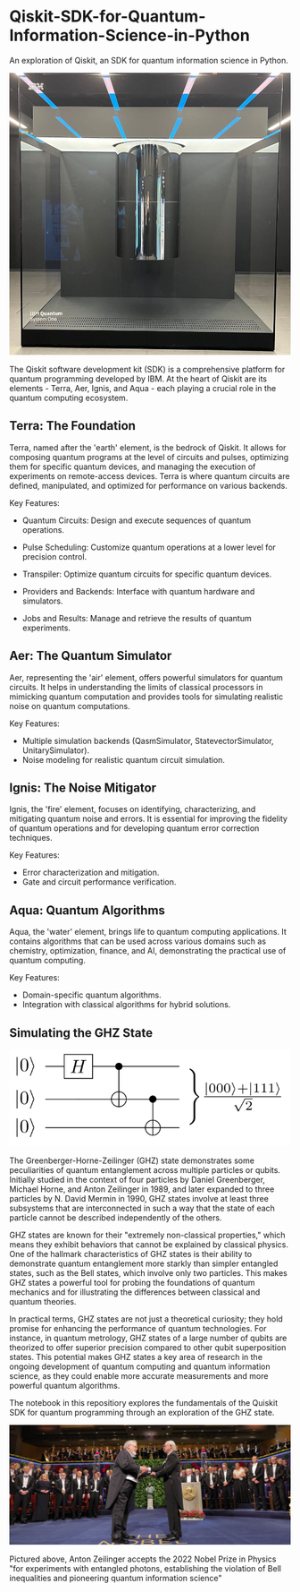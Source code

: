 # Qiskit-SDK-for-Quantum-Information-Science-in-Python
An exploration of Qiskit, an SDK for quantum information science in Python.

![](img/qiskit_quantum_pic3.png)

The Qiskit software development kit (SDK) is a comprehensive platform for quantum programming developed by IBM. 
At the heart of Qiskit are its elements - Terra, Aer, Ignis, and Aqua - each playing a crucial role in the quantum 
computing ecosystem. 

## Terra: The Foundation

Terra, named after the 'earth' element, is the bedrock of Qiskit. It allows for composing quantum programs at the level of circuits and pulses, optimizing them for specific quantum devices, and managing the execution of experiments on remote-access devices. Terra is where quantum circuits are defined, manipulated, and optimized for performance on various backends.

Key Features:

- Quantum Circuits: Design and execute sequences of quantum operations.

- Pulse Scheduling: Customize quantum operations at a lower level for precision control.

- Transpiler: Optimize quantum circuits for specific quantum devices.

- Providers and Backends: Interface with quantum hardware and simulators.

- Jobs and Results: Manage and retrieve the results of quantum experiments.

## Aer: The Quantum Simulator

Aer, representing the 'air' element, offers powerful simulators for quantum circuits. It helps in understanding the limits of classical processors in mimicking quantum computation and provides tools for simulating realistic noise on quantum computations.

Key Features:

- Multiple simulation backends (QasmSimulator, StatevectorSimulator, UnitarySimulator).
- Noise modeling for realistic quantum circuit simulation.

## Ignis: The Noise Mitigator

Ignis, the 'fire' element, focuses on identifying, characterizing, and mitigating quantum noise and errors. It is essential for improving the fidelity of quantum operations and for developing quantum error correction techniques.

Key Features:

- Error characterization and mitigation.
- Gate and circuit performance verification.

## Aqua: Quantum Algorithms

Aqua, the 'water' element, brings life to quantum computing applications. It contains algorithms that can be used across various domains such as chemistry, optimization, finance, and AI, demonstrating the practical use of quantum computing.

Key Features:

- Domain-specific quantum algorithms.
- Integration with classical algorithms for hybrid solutions.

## Simulating the GHZ State

![](img/ghz_pic1.png)

The Greenberger-Horne-Zeilinger (GHZ) state demonstrates some peculiarities of quantum entanglement across 
multiple particles or qubits. Initially studied in the context of four particles by Daniel Greenberger, Michael Horne, and Anton Zeilinger in 1989, 
and later expanded to three particles by N. David Mermin in 1990, GHZ states involve at least three subsystems that are 
interconnected in such a way that the state of each particle cannot be described independently of the others.

GHZ states are known for their "extremely non-classical properties," which means they exhibit behaviors that 
cannot be explained by classical physics. One of the hallmark characteristics of GHZ states is their ability to 
demonstrate quantum entanglement more starkly than simpler entangled states, such as the Bell states, which involve 
only two particles. This makes GHZ states a powerful tool for probing the foundations of quantum mechanics and for 
illustrating the differences between classical and quantum theories.

In practical terms, GHZ states are not just a theoretical curiosity; they hold promise for enhancing the 
performance of quantum technologies. For instance, in quantum metrology, GHZ states of a large number of 
qubits are theorized to offer superior precision compared to other qubit superposition states. This potential 
makes GHZ states a key area of research in the ongoing development of quantum computing and quantum information 
science, as they could enable more accurate measurements and more powerful quantum algorithms.

The notebook in this repositiory explores the fundamentals of the Quiskit SDK for quantum programming through an exploration of the GHZ state. 

![](img/zeilinger_nobel.png)

Pictured above, Anton Zeilinger accepts the 2022 Nobel Prize in Physics "for experiments with entangled photons, establishing the violation of Bell inequalities and pioneering quantum information science"


